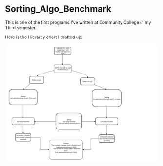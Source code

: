 # Sorting_Algo_Benchmark
This is one of the first programs I've written at Community College in my Third semester.  

Here is the Hierarcy chart I drafted up:

<img alt="A1_COSC_1437(complete).drawio.jpg" src="https://github.com/nicdoescomp/Images/blob/main/A1_COSC_1437(complete).drawio.jpg?raw=true" data-hpc="true" class="Box-sc-g0xbh4-0 fzFXnm"> 
